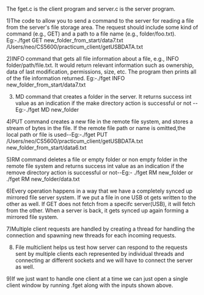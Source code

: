The fget.c is the client program and server.c is the server program.

1)The code to allow you to send a command to the server for reading a file from the server's file storage area. The request should include some kind of command (e.g., GET) and a path to a file name (e.g., folder/foo.txt). 
Eg:-./fget GET new_folder_from_start/data7.txt /Users/neo/CS5600/practicum_client/getUSBDATA.txt

2)INFO command that gets all file information about a file, e.g., INFO folder/path/file.txt. It would return relevant information such as ownership, data of last modification, permissions, size, etc. The program then prints all of the file information returned.
Eg:-./fget INFO new_folder_from_start/data7.txt

3) MD command that creates a folder in the server. It returns success int value as an indication if the make directory action is successful or not -- Eg:-./fget MD new_folder

4)PUT command creates a new file in the remote file system, and stores a stream of bytes in the file. If the remote file path or name is omitted,the local path or file is used--Eg:-./fget PUT /Users/neo/CS5600/practicum_client/getUSBDATA.txt new_folder_from_start/data6.txt

5)RM command deletes a file or empty folder or non empty folder in the remote file system and returns success int value as an indication if the remove directory action is successful or not--Eg:- ./fget RM new_folder  or ./fget RM new_folder/data.txt

6)Every operation happens in a way that we have a completely synced up mirrored file server system. If we put a file in one USB ot gets written to the other as well. If GET does not fetch from a specifc server(USB), it will fetch from the other. When a server is back, it gets synced up again forming a mirrored file system.

7)Multiple client requests are handled by creating a thread for handling the connection and spawning new threads for each incoming requests.

8) File multiclient helps us test how server can respond to the requests sent by multiple clients each represented by individual threads and connecting ar different sockets and we will have to connect the server as well.

9)If we just want to handle one client at a time we can just open a single client window by running .fget along with the inputs shown above.

